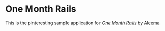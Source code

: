 # One Month Rails
This is the pinteresting sample application for
[*One Month Rails*](http://onemonthrails.com)
by [Aleema](http://www.twitter.com/aleemam)